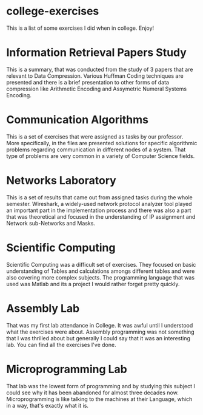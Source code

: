 # college-exercises
This is a list of some exercises I did when in college. Enjoy!

# Information Retrieval Papers Study
This is a summary, that was conducted from the study of 3 papers that are relevant to Data Compression. Various Huffman Coding techniques are presented and there is a brief presentation to other forms of data compression like Arithmetic Encoding and Assymetric Numeral Systems Encoding.

# Communication Algorithms
This is a set of exercises that were assigned as tasks by our professor. More specifically, in the files are presented solutions for specific algorithmic problems regarding communication in different nodes of a system. That type of problems are very common in a variety of Computer Science fields.

# Networks Laboratory
This is a set of results that came out from assigned tasks during the whole semester. Wireshark, a widely-used network protocol analyzer tool played an important part in the implementation process and there was also a part that was theoretical and focused in the understanding of IP assignment and Network sub-Networks and Masks. 

# Scientific Computing
Scientific Computing was a difficult set of exercises. They focused on basic understanding of Tables and calculations amongs different tables and were also covering more complex subjects. The programming language that was used was Matlab and its a project I would rather forget pretty quickly.

# Assembly Lab
That was my first lab attendance in College. It was awful until I understood what the exercises were about. Assembly programming was not something that I was thrilled about but generally I could say that it was an interesting lab. You can find all the exercises I've done.

# Microprogramming Lab
That lab was the lowest form of programming and by studying this subject I could see why it has been abandoned for almost three decades now. Microprogramming is like talking to the machines at their Language, which in a way, that's exactly what it is.
